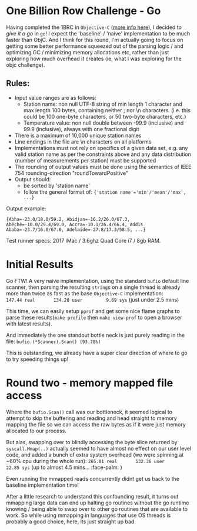 #  One Billion Row Challenge - Go

Having completed the 1BRC in `Objective-C` ([more info here](https://github.com/ERobsham/1brc-objc/tree/main)), I decided to _give it a go_ in `go`!  I expect the 'baseline' / 'naive' implementation to be much faster than ObjC.  And I think for this round, I'm actually going to focus on getting some better performance squeezed out of the parsing logic / and optimizing GC / minimizing memory allocations etc, rather than just exploring how much overhead it creates (ie, what I was exploring for the objc challenge). 

## Rules:
* Input value ranges are as follows:
    * Station name: non null UTF-8 string of min length 1 character and max length 100 bytes, containing neither ; nor \n characters. (i.e. this could be 100 one-byte characters, or 50 two-byte characters, etc.)
    * Temperature value: non null double between -99.9 (inclusive) and 99.9 (inclusive), always with one fractional digit
* There is a maximum of 10,000 unique station names
* Line endings in the file are \n characters on all platforms
* Implementations must not rely on specifics of a given data set, e.g. any valid station name as per the constraints above and any data distribution (number of measurements per station) must be supported
* The rounding of output values must be done using the semantics of IEEE 754 rounding-direction "roundTowardPositive"
* Output should:
    * be sorted by 'station name'
    * follow the general format of: `{'station name'='min'/'mean'/'max', ...}`

Output example:
```
{Abha=-23.0/18.0/59.2, Abidjan=-16.2/26.0/67.3, Abéché=-10.0/29.4/69.0, Accra=-10.1/26.4/66.4, Addis Ababa=-23.7/16.0/67.0, Adelaide=-27.8/17.3/58.5, ...}
```

Test runner specs:
2017 iMac / 3.6ghz Quad Core i7 / 8gb RAM.

# Initial Results

Go FTW!  A very naive implementation, using the standard `bufio` default line scanner, then parsing the resulting `string`s on a single thread is already more than twice as fast as the base `Objective-C` implementation:  
`147.44 real       134.20 user         9.69 sys` (just under 2.5 mins)

This time, we can easily setup `pprof` and get some nice flame graphs to parse these results(`make profile` then `make view-prof` to open a browser with latest results).

And immediately the one standout bottle neck is just purely reading in the file: `bufio.(*Scanner).Scan() (93.78%)` 

This is outstanding, we already have a super clear direction of where to go to try speeding things up!


# Round two - memory mapped file access

Where the `bufio.Scan()` call was our bottleneck, it seemed logical to attempt to skip the buffering and reading and head straight to memory mapping the file so we can access the raw bytes as if it were just memory allocated to our process.  

But alas, swapping over to blindly accessing the byte slice returned by `syscall.Mmap(..)` actually seemed to have almost no effect on our user level code, and added a bunch of extra system overhead (we were spinning at ~60% cpu during the whole run):
`265.01 real       132.36 user        22.85 sys` (up to almost 4.5 mins... :face-palm: )

Even running the mmapped reads concurrently didnt get us back to the baseline implementation time!

After a little research to understand this confounding result, it turns out mmapping large data can end up halting go routines without the go runtime knowing / being able to swap over to other go routines that are available to work.  So while using mmapping in languages that use OS threads is probably a good choice, here, its just straight up bad.


